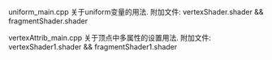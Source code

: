 
uniform_main.cpp 关于uniform变量的用法.
附加文件: vertexShader.shader && fragmentShader.shader

vertexAttrib_main.cpp 关于顶点中多属性的设置用法.
附加文件: vertexShader1.shader && fragmentShader1.shader

